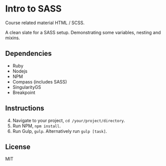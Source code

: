 
# Intro to SASS

Course related material HTML / SCSS.

A clean slate for a SASS setup. Demonstrating some variables, nesting and mixins.

## Dependencies

* Ruby
* Nodejs
* NPM
* Compass (includes SASS)
* SingularityGS
* Breakpoint

## Instructions


4. Navigate to your project, `cd /your/project/directory`.
5. Run NPM, `npm install`.
3. Run Gulp, `gulp`. Alternatively run `gulp [task]`.

## License

MIT


